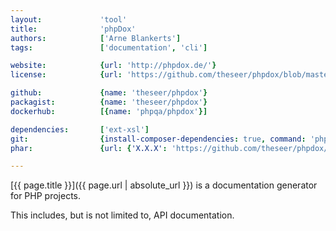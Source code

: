```yaml
---
layout:             'tool'
title:              'phpDox'
authors:            ['Arne Blankerts']    
tags:               ['documentation', 'cli'] 

website:            {url: 'http://phpdox.de/'}
license:            {url: 'https://github.com/theseer/phpdox/blob/master/LICENSE', label: 'BSD 3-clause "New" or "Revised" License'}

github:             {name: 'theseer/phpdox'}
packagist:          {name: 'theseer/phpdox'}               
dockerhub:          [{name: 'phpqa/phpdox'}]     

dependencies:       ['ext-xsl']  
git:                {install-composer-dependencies: true, command: 'php phpdox'}
phar:               {url: {'X.X.X': 'https://github.com/theseer/phpdox/releases/download/X.X.X/phpdox-X.X.X.phar'}}

---
```


[{{ page.title }}]({{ page.url | absolute_url }}) is a documentation generator for PHP projects.
 
<!--more--> 

This includes, but is not limited to, API documentation.
